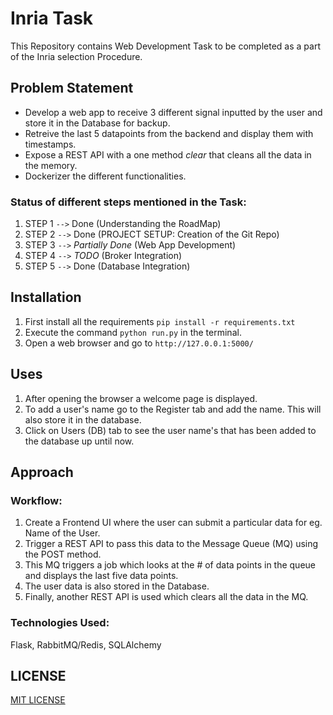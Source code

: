 # Inria Task

This Repository contains Web Development Task to be completed as a part of the Inria selection Procedure.


## Problem Statement

- Develop a web app to receive 3 different signal inputted by the user and store it in the Database for backup. 
- Retreive the last 5 datapoints from the backend and display them with timestamps.
- Expose a REST API with a one method _clear_ that cleans all the data in the memory.
- Dockerizer the different functionalities.


### Status of different steps mentioned in the Task:
1. STEP 1 `-->` Done (Understanding the RoadMap)
2. STEP 2 `-->` Done (PROJECT SETUP: Creation of the Git Repo)
3. STEP 3 `-->` _Partially Done_ (Web App Development)
4. STEP 4 `-->` _TODO_ (Broker Integration)
5. STEP 5 `-->` Done (Database Integration)

## Installation
1. First install all the requirements `pip install -r requirements.txt`
2. Execute the command `python run.py` in the terminal.
3. Open a web browser and go to `http://127.0.0.1:5000/`

## Uses
1. After opening the browser a welcome page is displayed.
2. To add a user's name go to the Register tab and add the name. This will also store it in the database.
3. Click on Users (DB) tab to see the user name's that has been added to the database up until now.


## Approach
### Workflow:
1. Create a Frontend UI where the user can submit a particular data for eg. Name of the User.
2. Trigger a REST API to pass this data to the Message Queue (MQ) using the POST method.
3. This MQ triggers a job which looks at the # of data points in the queue and displays the last five data points.
4. The user data is also stored in the Database.
5. Finally, another REST API is used which clears all the data in the MQ. 


### Technologies Used: 
Flask, RabbitMQ/Redis, SQLAlchemy 


## LICENSE
[MIT LICENSE](LICENSE.md)
